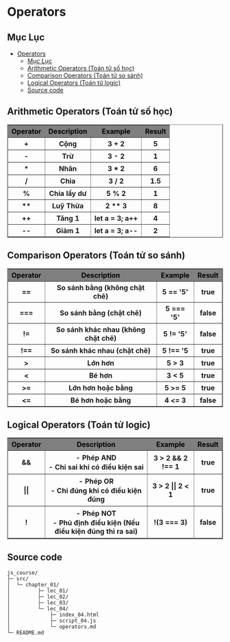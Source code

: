 # Operators

## Mục Lục

- [Operators](#operators)
  - [Mục Lục](#mục-lục)
  - [Arithmetic Operators (Toán tử số học)](#arithmetic-operators-toán-tử-số-học)
  - [Comparison Operators (Toán tử so sánh)](#comparison-operators-toán-tử-so-sánh)
  - [Logical Operators (Toán tử logic)](#logical-operators-toán-tử-logic)
  - [Source code](#source-code)

## Arithmetic Operators (Toán tử số học)

<table border="1">
  <tr style="background-color:gray; color: black">
    <th>Operator</th>
    <th>Description</th>
    <th>Example</th>
    <th>Result</th>
  </tr>
  <tr>
    <th>+</th>
    <th>Cộng</th>
    <th>3 + 2</th>
    <th>5</th>
  </tr>
  <tr>
    <th>-</th>
    <th>Trừ</th>
    <th>3 - 2</th>
    <th>1</th>
  </tr>
  <tr>
    <th>*</th>
    <th>Nhân</th>
    <th>3 * 2</th>
    <th>6</th>
  </tr>
  <tr>
    <th>/</th>
    <th>Chia</th>
    <th>3 / 2</th>
    <th>1.5</th>
  </tr>
  <tr>
    <th>%</th>
    <th>Chia lấy dư</th>
    <th>5 % 2</th>
    <th>1</th>
  </tr>
  <tr>
    <th>**</th>
    <th>Luỹ Thừa</th>
    <th>2 ** 3</th>
    <th>8</th>
  </tr>
  <tr>
    <th>++</th>
    <th>Tăng 1</th>
    <th>let a = 3; a++</th>
    <th>4</th>
  </tr>
  <tr>
    <th>--</th>
    <th>Giảm 1</th>
    <th>let a = 3; a--</th>
    <th>2</th>
  </tr>
</table>

## Comparison Operators (Toán tử so sánh)

<table border="1">
  <tr style="background-color:gray; color: black">
    <th>Operator</th>
    <th>Description</th>
    <th>Example</th>
    <th>Result</th>
  </tr>
  <tr>
    <th>==</th>
    <th>So sánh bằng (không chặt chẽ)</th>
    <th>5 == '5'</th>
    <th>true</th>
  </tr>
  <tr>
    <th>===</th>
    <th>So sánh bằng (chặt chẽ)</th>
    <th>5 === '5'</th>
    <th>false</th>
  </tr>
  <tr>
    <th>!=</th>
    <th>So sánh khác nhau (không chặt chẽ)</th>
    <th>5 != '5'</th>
    <th>false</th>
  </tr>
  <tr>
    <th>!==</th>
    <th>So sánh khác nhau (chặt chẽ)</th>
    <th>5 !== '5</th>
    <th>true</th>
  </tr>
  <tr>
    <th>></th>
    <th>Lớn hơn</th>
    <th>5 > 3</th>
    <th>true</th>
  </tr>
  <tr>
    <th><</th>
    <th>Bé hơn</th>
    <th>3 < 5</th>
    <th>true</th>
  </tr>
  <tr>
    <th>>=</th>
    <th>Lớn hơn hoặc bằng</th>
    <th>5 >= 5</th>
    <th>true</th>
  </tr>
  <tr>
    <th><=</th>
    <th>Bé hơn hoặc bằng</th>
    <th>4 <= 3</th>
    <th>false</th>
  </tr>
</table>

## Logical Operators (Toán tử logic)

<table border="1">
  <tr style="background-color:gray; color: black">
    <th>Operator</th>
    <th>Description</th>
    <th>Example</th>
    <th>Result</th>
  </tr>
  <tr>
    <th>&&</th>
    <th>
      <p style="margin:2px 0">- Phép AND</p>
      <p style="margin:2px 0">- Chỉ sai khi có điều kiện sai</p>
    </th>
    <th>3 > 2 && 2 !== 1</th>
    <th>true</th>
  </tr>
  <tr>
    <th>||</th>
    <th>
      <p style="margin:2px 0">- Phép OR</p>
      <p style="margin:2px 0">- Chỉ đúng khi có điều kiện đúng</p>
    </th>
    <th>3 > 2 || 2 < 1</th>
    <th>true</th>
  </tr>
  <tr>
    <th>!</th>
    <th>
      <p style="margin:2px 0">- Phép NOT</p>
      <p style="margin:2px 0">- Phủ định điều kiện (Nếu điều kiện đúng thì ra sai)</p>
    </th>
    <th>!(3 === 3)</th>
    <th>false</th>
  </tr>
</table>

## Source code

```
js_course/
├─ src/
│  └─ chapter_01/
│         ├─ lec_01/
│         ├─ lec_02/
│         ├─ lec_03/
│         └─ lec_04/
│             ├─ index_04.html
│             ├─ script_04.js
│             └─ operators.md
└─ README.md
```
